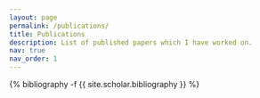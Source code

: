 ```yaml
---
layout: page
permalink: /publications/
title: Publications
description: List of published papers which I have worked on.
nav: true
nav_order: 1
---
```

<!-- _pages/publications.md -->
<div class="publications">

{% bibliography -f {{ site.scholar.bibliography }} %}

</div>
